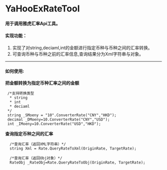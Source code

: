 # YaHooExRateTool
#### 用于调用雅虎汇率Api工具。

#### 实现功能：
1. 实现了对string,deciaml,int的金额进行指定币种与币种之间的汇率转换。
2. 可查询币种与币种之前的汇率信息,查询结果分为Xml字符串与对象。

---

#### 如何使用:
**把金额转换为指定币种汇率之间的金额**
```
 /*支持转换类型
  * string
  * int
  * deciaml
 */ 
 string _SMoeny = "10".ConverterRate("CNY","HKD");
 decimal _DMoeny=10.ConverterRate("CNY","USD");
 int _IMoeny=10.ConverterRate("USD","HKD");
```
**查询指定币种之间的汇率**
```
  /*查询汇率（返回XML字符串）*/
  string Xml = Rate.QueryRateToXml(OriginRate, TargetRate);
  
  /*查询汇率（返回Obj对象）*/
  RateObj _RateObj=Rate.QueryRateToObj(OriginRate, TargetRate);
```


